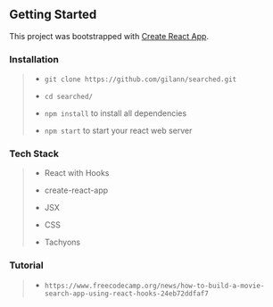 ## Getting Started

This project was bootstrapped with [Create React App](https://github.com/facebook/create-react-app).

### Installation
> - `git clone https://github.com/gilann/searched.git`
>
> - `cd searched/`    
>
> - `npm install` to install all dependencies  
>
> - `npm start` to start your react web server   

### Tech Stack 
> - React with Hooks
>
> - create-react-app
>
> - JSX
>
> - CSS
>
> - Tachyons

### Tutorial
> - `https://www.freecodecamp.org/news/how-to-build-a-movie-search-app-using-react-hooks-24eb72ddfaf7`

